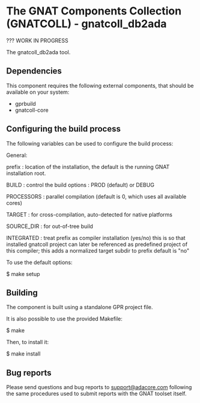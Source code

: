 The GNAT Components Collection (GNATCOLL) - gnatcoll_db2ada
===========================================================

??? WORK IN PROGRESS

The gnatcoll_db2ada tool.

Dependencies
------------

This component requires the following external components, that should be
available on your system:

- gprbuild
- gnatcoll-core

Configuring the build process
-----------------------------

The following variables can be used to configure the build process:

General:

   prefix     : location of the installation, the default is the running
                GNAT installation root.

   BUILD      : control the build options : PROD (default) or DEBUG

   PROCESSORS : parallel compilation (default is 0, which uses all available
                cores)

   TARGET     : for cross-compilation, auto-detected for native platforms

   SOURCE_DIR : for out-of-tree build

   INTEGRATED : treat prefix as compiler installation (yes/no)
                this is so that installed gnatcoll project can later be
                referenced as predefined project of this compiler;
                this adds a normalized target subdir to prefix
                default is "no"

To use the default options:

   $ make setup

Building
--------

The component is built using a standalone GPR project file.

It is also possible to use the provided Makefile:

$ make

Then, to install it:

$ make install


Bug reports
-----------

Please send questions and bug reports to support@adacore.com following
the same procedures used to submit reports with the GNAT toolset itself.
